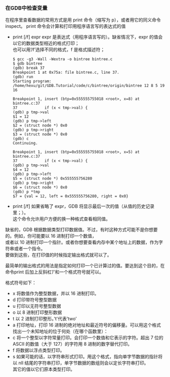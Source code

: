 ### 在GDB中检查变量

在程序里查看数据的常用方式是用 print 命令（缩写为 p），或者用它的同义命令 inspect。
print 命令会计算和打印用程序语言写的表达式的值

- print [/f] expr
    expr 是表达式（用程序语言写的）。缺省情况下，expr 的值会以它的数据类型相近的格式打印；  
    也可以用’/f’选择不同的格式，f 是格式描述符；
    ```
    $ gcc -g3 -Wall -Wextra -o bintree bintree.c
    $ gdb bintree
    (gdb) break 37
    Breakpoint 1 at 0x75a: file bintree.c, line 37.
    (gdb) run
    Starting program: /home/hexu/git/GDB.Tutorial/code/c/bintree/origin/bintree 12 8 5 19 16
    
    Breakpoint 1, insert (btp=0x555555755018 <root>, x=8) at bintree.c:37
    37            if (x < tmp->val) {
    (gdb) p tmp->val
    $1 = 12
    (gdb) p tmp->left
    $2 = (struct node *) 0x0
    (gdb) p tmp->right
    $3 = (struct node *) 0x0
    (gdb) c
    Continuing.
    
    Breakpoint 1, insert (btp=0x555555755018 <root>, x=5) at bintree.c:37
    37            if (x < tmp->val) {
    (gdb) p tmp->val
    $4 = 12
    (gdb) p tmp->left
    $5 = (struct node *) 0x555555756280
    (gdb) p tmp->right
    $6 = (struct node *) 0x0
    (gdb) p *tmp
    $7 = {val = 12, left = 0x555555756280, right = 0x0}
    ```

- print [/f] 
    如果省略了 expr，GDB 将显示最后一次的值（从值的历史记录里；）。  
    这个命令允许用户方便的换一种格式查看相同值。


缺省的，GDB 根据数据类型打印数据值。不过，有时这种方式可能不是你想要的。例如，你可能要以 16 进制打印一个数值，  
或者以 10 进制打印一个指针。或者你想要查看内存中某个地址上的数据，作为字符串或者一个指令。  
要做到这些，在打印值的时候指定输出格式就可以了。

最简单的输出格式的用法是指定如何打印一个已计算过的值。要达到这个目的，在命令print 后加上反斜杠’/'和一个格式符号就可以。

格式符号如下：
- x 将数值作为整型数据，并以 16 进制打印。
- d 打印带符号整型数据
- u 打印以无符号整型数据
- o 以 8 进制打印整形数据
- t 以 2 进制打印整形。’t'代表’two’
- a 打印地址，打印 16 进制的绝对地址和最近符号的偏移量。可以用这个格式找出一个未知地址的位于何处（在哪个函数里）：
- c 将一个整型以字符常量打印。会打印一个数值和它表示的字符。超出 7 位的 ASCII 的数值（大于 127）的字符用 8 进制的数字替代打印。
- f 将数据以浮点类型打印。
- s 如果可能的话，以字符串形式打印。用这个格式，指向单字节数据的指针将以 nll 结尾的字符串打印，单字节数据的数组则会以定长字符串打印。  
    其它的值以它们原本类型打印。

